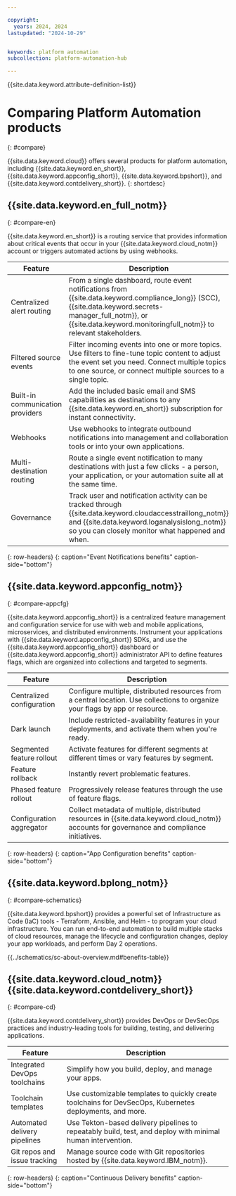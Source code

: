 ```yaml
---

copyright:
  years: 2024, 2024
lastupdated: "2024-10-29"


keywords: platform automation
subcollection: platform-automation-hub

---
```



{{site.data.keyword.attribute-definition-list}}

# Comparing Platform Automation products
{: #compare}

{{site.data.keyword.cloud}} offers several products for platform automation, including {{site.data.keyword.en_short}}, {{site.data.keyword.appconfig_short}}, {{site.data.keyword.bpshort}}, and {{site.data.keyword.contdelivery_short}}.
{: shortdesc}

## {{site.data.keyword.en_full_notm}}
{: #compare-en}

{{site.data.keyword.en_short}} is a routing service that provides information about critical events that occur in your {{site.data.keyword.cloud_notm}} account or triggers automated actions by using webhooks.

| Feature | Description |
|----------|---------|
| Centralized alert routing | From a single dashboard, route event notifications from {{site.data.keyword.compliance_long}} (SCC), {{site.data.keyword.secrets-manager_full_notm}}, or {{site.data.keyword.monitoringfull_notm}} to relevant stakeholders. |
| Filtered source events | Filter incoming events into one or more topics. Use filters to fine-tune topic content to adjust the event set you need. Connect multiple topics to one source, or connect multiple sources to a single topic. |
| Built-in communication providers | Add the included basic email and SMS capabilities as destinations to any {{site.data.keyword.en_short}} subscription for instant connectivity. |
| Webhooks | Use webhooks to integrate outbound notifications into management and collaboration tools or into your own applications. |
| Multi-destination routing | Route a single event notification to many destinations with just a few clicks - a person, your application, or your automation suite all at the same time. |
| Governance | Track user and notification activity can be tracked through {{site.data.keyword.cloudaccesstraillong_notm}} and {{site.data.keyword.loganalysislong_notm}} so you can closely monitor what happened and when. |
{: row-headers}
{: caption="Event Notifications benefits" caption-side="bottom"}

## {{site.data.keyword.appconfig_notm}}
{: #compare-appcfg}

{{site.data.keyword.appconfig_short}} is a centralized feature management and configuration service for use with web and mobile applications, microservices, and distributed environments. Instrument your applications with {{site.data.keyword.appconfig_short}} SDKs, and use the {{site.data.keyword.appconfig_short}} dashboard or {{site.data.keyword.appconfig_short}} administrator API to define features flags, which are organized into collections and targeted to segments.

| Feature | Description |
|----------|---------|
| Centralized configuration | Configure multiple, distributed resources from a central location. Use collections to organize your flags by app or resource. |
| Dark launch | Include restricted-availability features in your deployments, and activate them when you're ready. |
| Segmented feature rollout | Activate features for different segments at different times or vary features by segment. |
| Feature rollback | Instantly revert problematic features. |
| Phased feature rollout | Progressively release features through the use of feature flags. |
| Configuration aggregator | Collect metadata of multiple, distributed resources in {{site.data.keyword.cloud_notm}} accounts for governance and compliance initiatives. |
{: row-headers}
{: caption="App Configuration benefits" caption-side="bottom"}

## {{site.data.keyword.bplong_notm}}
{: #compare-schematics}

{{site.data.keyword.bpshort}} provides a powerful set of Infrastructure as Code (IaC) tools - Terraform, Ansible, and Helm - to program your cloud infrastructure. You can run end-to-end automation to build multiple stacks of cloud resources, manage the lifecycle and configuration changes, deploy your app workloads, and perform Day 2 operations.

{{../schematics/sc-about-overview.md#benefits-table}}

## {{site.data.keyword.cloud_notm}} {{site.data.keyword.contdelivery_short}}
{: #compare-cd}

{{site.data.keyword.contdelivery_short}} provides DevOps or DevSecOps practices and industry-leading tools for building, testing, and delivering applications.

| Feature | Description |
|----------|---------|
| Integrated DevOps toolchains | Simplify how you build, deploy, and manage your apps. |
| Toolchain templates | Use customizable templates to quickly create toolchains for DevSecOps, Kubernetes deployments, and more.
| Automated delivery pipelines | Use Tekton-based delivery pipelines to repeatably build, test, and deploy with minimal human intervention. |
| Git repos and issue tracking | Manage source code with Git repositories hosted by {{site.data.keyword.IBM_notm}}. |
{: row-headers}
{: caption="Continuous Delivery benefits" caption-side="bottom"}
